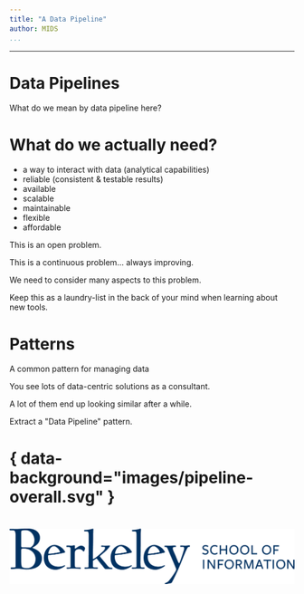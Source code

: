 ```yaml
---
title: "A Data Pipeline"
author: MIDS
...
```


---

# Data Pipelines
<div class="notes">
What do we mean by data pipeline here?
</div>

# What do we actually need?

- a way to interact with data (analytical capabilities)
- reliable (consistent & testable results)
- available
- scalable
- maintainable
- flexible
- affordable

<div class="notes">
This is an open problem.

This is a continuous problem... always improving.

We need to consider many aspects to this problem.

Keep this as a laundry-list in the back of your mind when learning about new tools.
</div>

# Patterns

A common pattern for managing data

<div class="notes">
You see lots of data-centric solutions as a consultant.

A lot of them end up looking similar after a while.

Extract a "Data Pipeline" pattern.
</div>

# { data-background="images/pipeline-overall.svg" }


#

<img class="logo" src="images/berkeley-school-of-information-logo.png"/>

